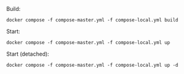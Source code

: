 Build:
```shell
docker compose -f compose-master.yml -f compose-local.yml build
```

Start:
```shell
docker compose -f compose-master.yml -f compose-local.yml up
```

Start (detached):
```shell
docker compose -f compose-master.yml -f compose-local.yml up -d
```
